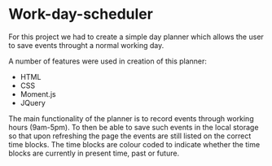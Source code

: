 # Work-day-scheduler

For this project we had to create a simple day planner which allows the user to save events throught a normal working day. 

A number of features were used in creation of this planner:

* HTML
* CSS
* Moment.js
* JQuery

The main functionality of the planner is to record events through working hours (9am-5pm). To then be able to save such events in the local storage so that upon refreshing the page the events are still listed on the correct time blocks. The time blocks are colour coded to indicate whether the time blocks are currently in present time, past or future. 





